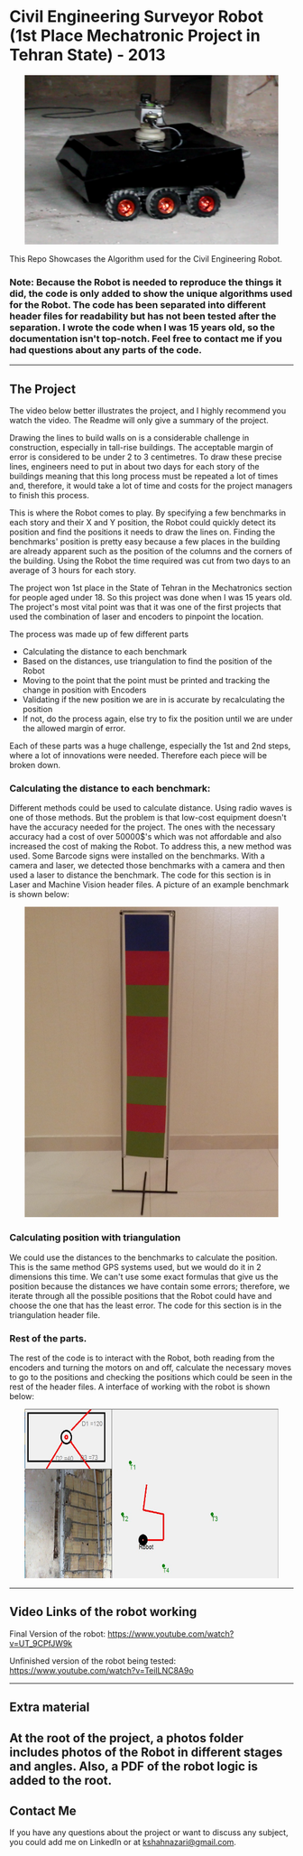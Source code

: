 # Civil Engineering Surveyor Robot (1st Place Mechatronic Project in Tehran State) - 2013

<p align="center">
<img src="/Robot_pictures/Robot.png" width="450" height="300" alt="robot image">
</p>

This Repo Showcases the Algorithm used for the Civil Engineering Robot. 

### Note: Because the Robot is needed to reproduce the things it did, the code is only added to show the unique algorithms used for the Robot. The code has been separated into different header files for readability but has not been tested after the separation. I wrote the code when I was 15 years old, so the documentation isn't top-notch. Feel free to contact me if you had questions about any parts of the code.
---
## The Project

The video below better illustrates the project, and I highly recommend you watch the video. The Readme will only give a summary of the project.

Drawing the lines to build walls on is a considerable challenge in construction, especially in tall-rise buildings. The acceptable margin of error is considered to be under 2 to 3 centimetres. To draw these precise lines, engineers need to put in about two days for each story of the buildings meaning that this long process must be repeated a lot of times and, therefore, it would take a lot of time and costs for the project managers to finish this process.

This is where the Robot comes to play. By specifying a few benchmarks in each story and their X and Y position, the Robot could quickly detect its position and find the positions it needs to draw the lines on. Finding the benchmarks' position is pretty easy because a few places in the building are already apparent such as the position of the columns and the corners of the building. Using the Robot the time required was cut from two days to an average of 3 hours for each story.

The project won 1st place in the State of Tehran in the Mechatronics section for people aged under 18. So this project was done when I was 15 years old. The project's most vital point was that it was one of the first projects that used the combination of laser and encoders to pinpoint the location.

The process was made up of few different parts
- Calculating the distance to each benchmark
- Based on the distances, use triangulation to find the position of the Robot
- Moving to the point that the point must be printed and tracking the change in position with Encoders
- Validating if the new position we are in is accurate by recalculating the position
- If not, do the process again, else try to fix the position until we are under the allowed margin of error.

Each of these parts was a huge challenge, especially the 1st and 2nd steps, where a lot of innovations were needed. Therefore each piece will be broken down.

### Calculating the distance to each benchmark: 
Different methods could be used to calculate distance. Using radio waves is one of those methods. But the problem is that low-cost equipment doesn't have the accuracy needed for the project. The ones with the necessary accuracy had a cost of over 50000$'s which was not affordable and also increased the cost of making the Robot.
To address this, a new method was used. Some Barcode signs were installed on the benchmarks. With a camera and laser, we detected those benchmarks with a camera and then used a laser to distance the benchmark. The code for this section is in Laser and Machine Vision header files. A picture of an example benchmark is shown below:

<p align="center">
<img src="/Robot_pictures/Benchmark.JPG" width="450" height="550" alt="benchmark picture">
</p>

### Calculating position with triangulation
We could use the distances to the benchmarks to calculate the position. This is the same method GPS systems used, but we would do it in 2 dimensions this time. We can't use some exact formulas that give us the position because the distances we have contain some errors; therefore, we iterate through all the possible positions that the Robot could have and choose the one that has the least error. The code for this section is in the triangulation header file.

### Rest of the parts.
The rest of the code is to interact with the Robot, both reading from the encoders and turning the motors on and off, calculate the necessary moves to go to the positions and checking the positions which could be seen in the rest of the header files. A interface of working with the robot is shown below:

<p align="center">
<img src="/Robot_pictures/Software.jpg"  width="450" height="300"  alt="benchmark picture">
</p>

---
## Video Links of the robot working

Final Version of the robot: https://www.youtube.com/watch?v=UT_9CPfJW9k

Unfinished version of the robot being tested: https://www.youtube.com/watch?v=TeilLNC8A9o

---

## Extra material

At the root of the project, a photos folder includes photos of the Robot in different stages and angles. Also, a PDF of the robot logic is added to the root. 
---
## Contact Me
If you have any questions about the project or want to discuss any subject, you could add me on LinkedIn or at kshahnazari@gmail.com.
